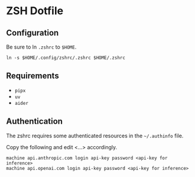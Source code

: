# ZSH Dotfile

## Configuration

Be sure to ln `.zshrc` to `$HOME`.

`ln -s $HOME/.config/zshrc/.zshrc $HOME/.zshrc`

## Requirements

- `pipx`
- `uv`
- `aider`

## Authentication

The zshrc requires some authenticated resources in the `~/.authinfo` file.

Copy the following and edit <...> accordingly.
```
machine api.anthropic.com login api-key password <api-key for inference>
machine api.openai.com login api-key password <api-key for inference>
```
  
